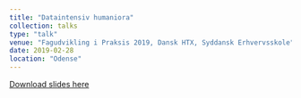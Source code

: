 ```yaml
---
title: "Dataintensiv humaniora"
collection: talks
type: "talk"
venue: "Fagudvikling i Praksis 2019, Dansk HTX, Syddansk Erhvervsskole"
date: 2019-02-28
location: "Odense"
---
```


[Download slides here](http://knielbo.github.io/files/kln_fip19.pdf)
